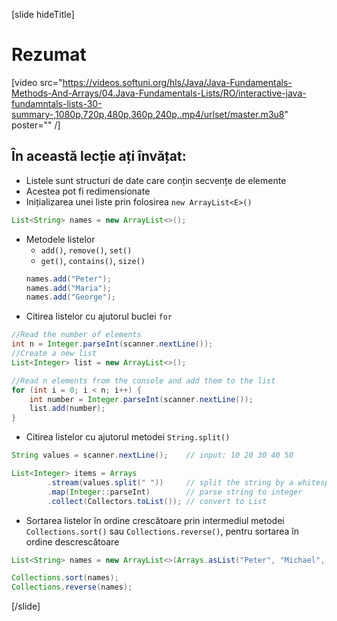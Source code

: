 [slide hideTitle]
# Rezumat

[video src="https://videos.softuni.org/hls/Java/Java-Fundamentals-Methods-And-Arrays/04.Java-Fundamentals-Lists/RO/interactive-java-fundamntals-lists-30-summary-,1080p,720p,480p,360p,240p,.mp4/urlset/master.m3u8" poster="" /]

## În această lecție ați învățat:
- Listele sunt structuri de date care conțin secvențe de elemente
- Acestea pot fi redimensionate
- Inițializarea unei liste prin folosirea `new ArrayList<E>()`
``` java
List<String> names = new ArrayList<>();
```
- Metodele listelor
    - `add()`, `remove()`, `set()`
    - `get()`, `contains()`, `size()`
    ``` java
    names.add("Peter");
   names.add("Maria");
   names.add("George");
    ```
- Citirea listelor cu ajutorul buclei `for`

```java
//Read the number of elements
int n = Integer.parseInt(scanner.nextLine()); 
//Create a new list
List<Integer> list = new ArrayList<>(); 

//Read n elements from the console and add them to the list
for (int i = 0; i < n; i++) { 
    int number = Integer.parseInt(scanner.nextLine());   
    list.add(number); 
}
```
- Citirea listelor cu ajutorul metodei `String.split()`

``` java
String values = scanner.nextLine();    // input: 10 20 30 40 50

List<Integer> items = Arrays
        .stream(values.split(" "))     // split the string by a whitespace
        .map(Integer::parseInt)        // parse string to integer
        .collect(Collectors.toList()); // convert to List
```

- Sortarea listelor în ordine crescătoare prin intermediul metodei `Collections.sort()` sau `Collections.reverse()`, pentru sortarea în ordine descrescătoare

```java
List<String> names = new ArrayList<>(Arrays.asList("Peter", "Michael", "George", "Victor", "John", "Alexander"));

Collections.sort(names);
Collections.reverse(names);
```

[/slide]


